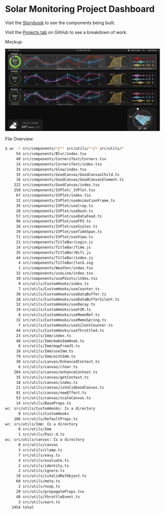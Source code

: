 # Solar Monitoring Project Dashboard

Visit the [Storybook](https://santoso-solar-monitoring-project.github.io/main-page/) to see the components being built.

Visit the [Projects tab](https://github.com/santoso-solar-monitoring-project/main-page/projects?query=is%3Aopen+sort%3Aupdated-desc) on GitHub to see a breakdown of work.

Mockup:

![Mockup](previews/mockup.png)

File Overview:

[//]: # (Don't edit manually past this point. It will be overwritten in the pre-commit git hook.)

```bash
$ wc -l src/components/*/** src/utils/**/* src/utils/*
     54 src/components/Blur/index.tsx
     49 src/components/CornersTest/Corners.tsx
     14 src/components/CornersTest/index.tsx
     35 src/components/Glow/index.tsx
     35 src/components/GoodCanvas/GoodCanvasChild.ts
     16 src/components/GoodCanvas/GoodCanvasElement.ts
    222 src/components/GoodCanvas/index.tsx
    150 src/components/IVPlot/_IVPlot.tsx
     67 src/components/IVPlot/index.tsx
     32 src/components/IVPlot/useAnimationFrame.ts
     35 src/components/IVPlot/useCrop.ts
     28 src/components/IVPlot/useDash.ts
     57 src/components/IVPlot/useDataFeed.ts
     96 src/components/IVPlot/useFPS.ts
     26 src/components/IVPlot/useScales.ts
     39 src/components/IVPlot/useTimeSpan.ts
     71 src/components/IVPlot/useView.ts
     21 src/components/TitleBar/Login.js
     14 src/components/TitleBar/Time.js
     35 src/components/TitleBar/Wifi.js
     44 src/components/TitleBar/index.js
      4 src/components/TitleBar/lock.svg
      1 src/components/Weather/index.tsx
     32 src/components/useLine/index.tsx
     39 src/components/usePoints/index.tsx
      9 src/utils/CustomHooks/index.ts
      7 src/utils/CustomHooks/useCounter.ts
     30 src/utils/CustomHooks/useDataBuffer.ts
     28 src/utils/CustomHooks/useDataBufferSilent.ts
     32 src/utils/CustomHooks/useDecay.ts
     19 src/utils/CustomHooks/useFIR.ts
      8 src/utils/CustomHooks/useMemoRef.ts
     32 src/utils/CustomHooks/useMemoSpring.ts
      7 src/utils/CustomHooks/useSilentCounter.ts
     44 src/utils/CustomHooks/useThrottled.ts
     23 src/utils/Imm/index.ts
     48 src/utils/Imm/makeImmHook.ts
      8 src/utils/Imm/mapFromJS.ts
     18 src/utils/Imm/useImm.ts
     79 src/utils/Imm/withImm.ts
     38 src/utils/canvas/EnhancedContext.ts
      6 src/utils/canvas/clear.ts
    204 src/utils/canvas/enhanceContext.ts
     35 src/utils/canvas/getContext.ts
     18 src/utils/canvas/index.ts
     21 src/utils/canvas/isValidGoodCanvas.ts
     91 src/utils/canvas/newEffect.ts
     53 src/utils/canvas/scaleCanvas.ts
     14 src/utils/BaseProps.ts
wc: src/utils/CustomHooks: Is a directory
      0 src/utils/CustomHooks
    186 src/utils/DefaultProps.ts
wc: src/utils/Imm: Is a directory
      0 src/utils/Imm
      1 src/utils/Pair.d.ts
wc: src/utils/canvas: Is a directory
      0 src/utils/canvas
      3 src/utils/clamp.ts
      7 src/utils/easy.ts
      4 src/utils/evaluate.ts
      2 src/utils/identity.ts
      2 src/utils/ignore.ts
     19 src/utils/isValidRefObject.ts
     60 src/utils/meta.ts
      2 src/utils/noop.ts
     29 src/utils/propagateProps.tsx
     48 src/utils/throttleEvent.ts
      3 src/utils/warn.ts
   2454 total
```
